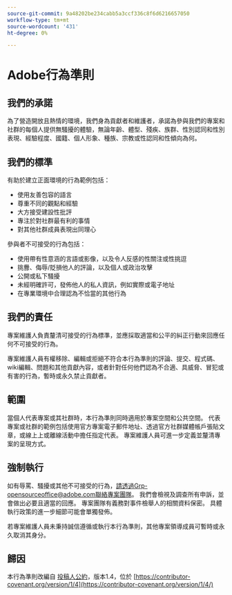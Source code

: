 ```yaml
---
source-git-commit: 9a48202be234cabb5a3ccf336c8f6d6216657050
workflow-type: tm+mt
source-wordcount: '431'
ht-degree: 0%

---
```

# Adobe行為準則

## 我們的承諾

為了營造開放且熱情的環境，我們身為貢獻者和維護者，承諾為參與我們的專案和社群的每個人提供無騷擾的體驗，無論年齡、體型、殘疾、族群、性別認同和性別表現、經驗程度、國籍、個人形象、種族、宗教或性認同和性傾向為何。

## 我們的標準

有助於建立正面環境的行為範例包括：

* 使用友善包容的語言
* 尊重不同的觀點和經驗
* 大方接受建設性批評
* 專注於對社群最有利的事情
* 對其他社群成員表現出同理心

參與者不可接受的行為包括：

* 使用帶有性意涵的言語或影像，以及令人反感的性關注或性挑逗
* 挑釁、侮辱/貶損他人的評論，以及個人或政治攻擊
* 公開或私下騷擾
* 未經明確許可，發佈他人的私人資訊，例如實際或電子地址
* 在專業環境中合理認為不恰當的其他行為

## 我們的責任

專案維護人負責釐清可接受的行為標準，並應採取適當和公平的糾正行動來回應任何不可接受的行為。

專案維護人員有權移除、編輯或拒絕不符合本行為準則的評論、提交、程式碼、wiki編輯、問題和其他貢獻內容，或者針對任何他們認為不合適、具威脅、冒犯或有害的行為，暫時或永久禁止貢獻者。

## 範圍

當個人代表專案或其社群時，本行為準則同時適用於專案空間和公共空間。 代表專案或社群的範例包括使用官方專案電子郵件地址、透過官方社群媒體帳戶張貼文章，或線上上或離線活動中擔任指定代表。 專案維護人員可進一步定義並釐清專案的呈現方式。

## 強制執行

如有辱罵、騷擾或其他不可接受的行為，請透過Grp-opensourceoffice@adobe.com聯絡專案團隊。 我們會檢視及調查所有申訴，並會做出必要且適當的回應。 專案團隊有義務對事件檢舉人的相關資料保密。
具體執行政策的進一步細節可能會單獨發佈。

若專案維護人員未秉持誠信遵循或執行本行為準則，其他專案領導成員可暫時或永久取消其身分。

## 歸因

本行為準則改編自 [投稿人公約](https://contributor-covenant.org)，版本1.4，位於 [https://contributor-covenant.org/version/1/4](https://contributor-covenant.org/version/1/4/)
